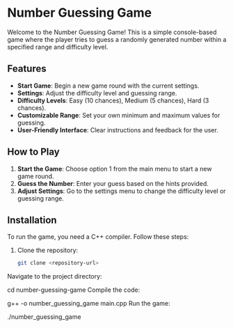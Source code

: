 # Number Guessing Game

Welcome to the Number Guessing Game! This is a simple console-based game where the player tries to guess a randomly generated number within a specified range and difficulty level.

## Features

- **Start Game**: Begin a new game round with the current settings.
- **Settings**: Adjust the difficulty level and guessing range.
- **Difficulty Levels**: Easy (10 chances), Medium (5 chances), Hard (3 chances).
- **Customizable Range**: Set your own minimum and maximum values for guessing.
- **User-Friendly Interface**: Clear instructions and feedback for the user.

## How to Play

1. **Start the Game**: Choose option 1 from the main menu to start a new game round.
2. **Guess the Number**: Enter your guess based on the hints provided.
3. **Adjust Settings**: Go to the settings menu to change the difficulty level or guessing range.

## Installation

To run the game, you need a C++ compiler. Follow these steps:

1. Clone the repository:
   ```sh
   git clone <repository-url>
Navigate to the project directory:

cd number-guessing-game
Compile the code:

g++ -o number_guessing_game main.cpp
Run the game:

./number_guessing_game
